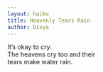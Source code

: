 ```yaml
---
layout: haiku
title: Heavenly Tears Rain
author: Divya
---
```


It’s okay to cry. <br>
The heavens cry too and their <br>
tears make water rain. <br>
